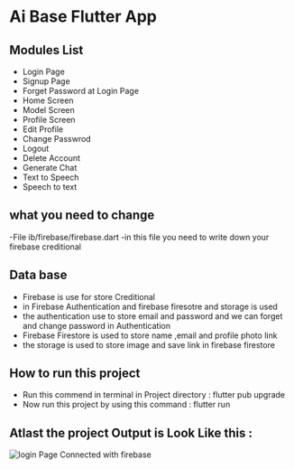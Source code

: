# Ai Base Flutter App

## Modules List

- Login Page
- Signup Page
- Forget Password at Login Page
- Home Screen
- Model Screen
- Profile Screen
- Edit Profile
- Change Passwrod
- Logout
- Delete Account
- Generate Chat
- Text to Speech
- Speech to text
## what you need to change
-File ib/firebase/firebase.dart
-in  this file you need to write down your firebase creditional 
## Data base
- Firebase is use for store Creditional
- in Firebase Authentication and firebase firesotre and storage is used
- the authentication use to store email and password and we can forget and change password in Authentication
- Firebase Firestore is used to store name ,email and profile photo link
- the storage is used to store image and save link in firebase firestore

## How to run this project
  - Run this commend in terminal in Project directory : flutter pub upgrade
  - Now run this project by using this command : flutter run
 
## Atlast the project Output is Look Like this :

![login Page Connected with firebase](https://github.com/HusnainAliOfficial/Flutter-/assets/141839505/6ed78d15-5596-43be-887f-c30ba930c806)
  
